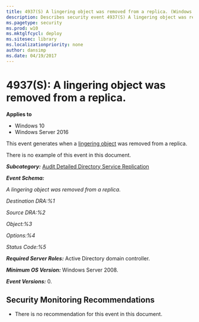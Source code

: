 ```yaml
---
title: 4937(S) A lingering object was removed from a replica. (Windows 10)
description: Describes security event 4937(S) A lingering object was removed from a replica.
ms.pagetype: security
ms.prod: w10
ms.mktglfcycl: deploy
ms.sitesec: library
ms.localizationpriority: none
author: dansimp
ms.date: 04/19/2017
---
```


# 4937(S): A lingering object was removed from a replica.

**Applies to**
-   Windows 10
-   Windows Server 2016


This event generates when a [lingering object](https://support.microsoft.com/kb/910205) was removed from a replica.

There is no example of this event in this document.

***Subcategory:***&nbsp;[Audit Detailed Directory Service Replication](audit-detailed-directory-service-replication.md)

***Event Schema:***

*A lingering object was removed from a replica.*

*Destination DRA:%1*

*Source DRA:%2*

*Object:%3*

*Options:%4*

*Status Code:%5*

***Required Server Roles:*** Active Directory domain controller.

***Minimum OS Version:*** Windows Server 2008.

***Event Versions:*** 0.

## Security Monitoring Recommendations

-   There is no recommendation for this event in this document.

